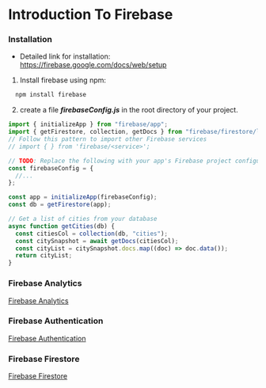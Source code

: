 # Introduction To Firebase

### Installation

- Detailed link for installation: https://firebase.google.com/docs/web/setup

1. Install firebase using npm:

```bash
  npm install firebase
```

2. create a file **_firebaseConfig.js_** in the root directory of your project.

```javascript
import { initializeApp } from "firebase/app";
import { getFirestore, collection, getDocs } from "firebase/firestore/lite";
// Follow this pattern to import other Firebase services
// import { } from 'firebase/<service>';

// TODO: Replace the following with your app's Firebase project configuration
const firebaseConfig = {
  //...
};

const app = initializeApp(firebaseConfig);
const db = getFirestore(app);

// Get a list of cities from your database
async function getCities(db) {
  const citiesCol = collection(db, "cities");
  const citySnapshot = await getDocs(citiesCol);
  const cityList = citySnapshot.docs.map((doc) => doc.data());
  return cityList;
}
```


### Firebase Analytics

[Firebase Analytics](Analytics.md)


### Firebase Authentication

[Firebase Authentication](Authentication.md)

### Firebase Firestore

[Firebase Firestore](Firestore.md)